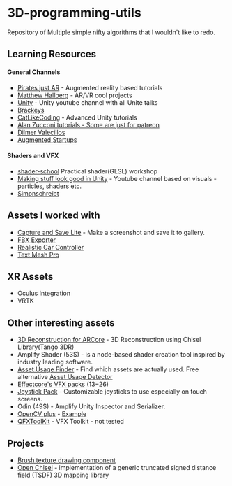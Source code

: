 # 3D-programming-utils

Repository of Multiple simple nifty algorithms that I wouldn't like to redo.

## Learning Resources

#### General Channels
 * [Pirates just AR](https://www.youtube.com/channel/UCuqVdyk3I8wUtqOAzCoQJIA) - Augmented reality based tutorials
 * [Matthew Hallberg](https://www.youtube.com/channel/UClm2DY6pj3ygKoKhEVr7KFw) - AR/VR cool projects
 * [Unity](https://www.youtube.com/user/Unity3D/videos) - Unity youtube channel with all Unite talks
 * [Brackeys](https://www.youtube.com/user/Brackeys)
 * [CatLikeCoding](https://catlikecoding.com/unity/tutorials/) - Advanced Unity tutorials
 * [Alan Zucconi tutorials - Some are just for patreon](https://www.alanzucconi.com/tutorials/)
 * [Dilmer Valecillos](https://www.youtube.com/channel/UCHM37DnT_QGJT5Zyl4EmqcA/videos)
 * [Augmented Startups](https://www.youtube.com/channel/UCFJPdVHPZOYhSyxmX_C_Pew)
 
#### Shaders and VFX
 * [shader-school](https://github.com/stackgl/shader-school) Practical shader(GLSL) workshop
 * [Making stuff look good in Unity](https://www.youtube.com/channel/UCEklP9iLcpExB8vp_fWQseg) - Youtube channel based on visuals - particles, shaders etc.
 * [Simonschreibt](https://www.youtube.com/channel/UCT3AarMFqrMyeyoEendhN-w/videos)

## Assets I worked with 
 * [Capture and Save Lite](https://assetstore.unity.com/packages/tools/integration/capture-and-save-lite-18755) - Make a screenshot and save it to gallery.
 * [FBX Exporter](https://assetstore.unity.com/packages/essentials/fbx-exporter-101408)
 * [Realistic Car Controller](https://assetstore.unity.com/packages/tools/physics/realistic-car-controller-16296)
 * [Text Mesh Pro](https://assetstore.unity.com/packages/essentials/beta-projects/textmesh-pro-84126)

## XR Assets
* Oculus Integration
* VRTK

## Other interesting assets
* [3D Reconstruction for ARCore](https://assetstore.unity.com/packages/tools/integration/3d-reconstruction-for-arcore-android-only-136919) - 3D Reconstruction using Chisel Library(Tango 3DR)
* Amplify Shader (53$) - is a node-based shader creation tool inspired by industry leading software.
* [Asset Usage Finder](https://assetstore.unity.com/packages/tools/utilities/asset-usage-finder-59997) - Find which assets are actually used. Free alternative [Asset Usage Detector](https://assetstore.unity.com/packages/tools/utilities/asset-usage-detector-112837)
* [Effectcore's VFX packs](https://assetstore.unity.com/publishers/25749) (13$-26$)
* [Joystick Pack](https://assetstore.unity.com/packages/tools/input-management/joystick-pack-107631) - Customizable joysticks to use especially on touch screens. 
* Odin (49$) - Amplify Unity Inspector and Serializer.
* [OpenCV plus](https://assetstore.unity.com/packages/tools/integration/opencv-plus-unity-85928) - [Example](https://medium.com/dreamarofficial/doodle-ar-bringing-your-doodles-into-the-realm-of-ar-18cfde0e3cd1)
* [QFXToolKit](https://github.com/qine/QFXToolKit) - VFX Toolkit - not tested

## Projects
* [Brush texture drawing component](https://github.com/sugi-cho/Unity-ProjectionSpray-v2/tree/master/Assets/01_SimpleDraw/Scripts)
* [Open Chisel](https://github.com/personalrobotics/OpenChisel) - implementation of a generic truncated signed distance field (TSDF) 3D mapping library

